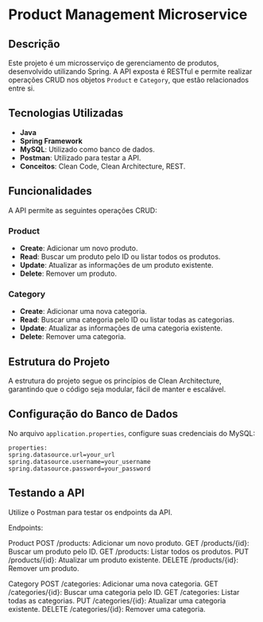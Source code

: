# Product Management Microservice

## Descrição

Este projeto é um microsserviço de gerenciamento de produtos, desenvolvido utilizando Spring. A API exposta é RESTful e permite realizar operações CRUD nos objetos `Product` e `Category`, que estão relacionados entre si. 

## Tecnologias Utilizadas

- **Java**
- **Spring Framework**
- **MySQL**: Utilizado como banco de dados.
- **Postman**: Utilizado para testar a API.
- **Conceitos**: Clean Code, Clean Architecture, REST.

## Funcionalidades

A API permite as seguintes operações CRUD:

### Product

- **Create**: Adicionar um novo produto.
- **Read**: Buscar um produto pelo ID ou listar todos os produtos.
- **Update**: Atualizar as informações de um produto existente.
- **Delete**: Remover um produto.

### Category

- **Create**: Adicionar uma nova categoria.
- **Read**: Buscar uma categoria pelo ID ou listar todas as categorias.
- **Update**: Atualizar as informações de uma categoria existente.
- **Delete**: Remover uma categoria.

## Estrutura do Projeto

A estrutura do projeto segue os princípios de Clean Architecture, garantindo que o código seja modular, fácil de manter e escalável.


## Configuração do Banco de Dados

No arquivo `application.properties`, configure suas credenciais do MySQL:

```
properties:
spring.datasource.url=your_url
spring.datasource.username=your_username
spring.datasource.password=your_password
```

## Testando a API
Utilize o Postman para testar os endpoints da API.

Endpoints:

Product
POST /products: Adicionar um novo produto.
GET /products/{id}: Buscar um produto pelo ID.
GET /products: Listar todos os produtos.
PUT /products/{id}: Atualizar um produto existente.
DELETE /products/{id}: Remover um produto.

Category
POST /categories: Adicionar uma nova categoria.
GET /categories/{id}: Buscar uma categoria pelo ID.
GET /categories: Listar todas as categorias.
PUT /categories/{id}: Atualizar uma categoria existente.
DELETE /categories/{id}: Remover uma categoria.
